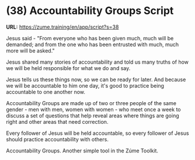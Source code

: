 # (38) Accountability Groups Script

**URL:** https://zume.training/en/app/script?s=38

Jesus said - "From everyone who has been given much, much will be demanded; and from the one who has been entrusted with much, much more will be asked."

Jesus shared many stories of accountability and told us many truths of how we will be held responsible for what we do and say.

Jesus tells us these things now, so we can be ready for later. And because we will be accountable to him one day, it's good to practice being accountable to one another now.

Accountability Groups are made up of two or three people of the same gender - men with men, women with women - who meet once a week to discuss a set of questions that help reveal areas where things are going right and other areas that need correction.

Every follower of Jesus will be held accountable, so every follower of Jesus should practice accountability with others.

Accountability Groups. Another simple tool in the Zúme Toolkit.
